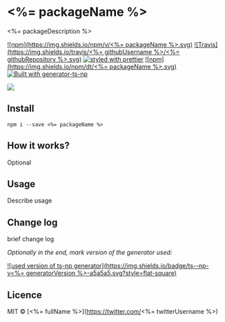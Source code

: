 # <%= packageName %>
<%= packageDescription %>

[![npm](https://img.shields.io/npm/v/<%= packageName %>.svg)]()
[![Travis](https://img.shields.io/travis/<%= githubUsername %>/<%= githubRepository %>.svg)]()
[![styled with prettier](https://img.shields.io/badge/code_style-prettier-ff69b4.svg)](https://github.com/prettier/prettier)
[![npm](https://img.shields.io/npm/dt/<%= packageName %>.svg)]()
[![Built with generator-ts-np](https://img.shields.io/badge/scaffolding-ts_np-2699ad.svg)](https://github.com/vajahath/generator-ts-np)

![](media/cong.jpg)

## Install
```
npm i --save <%= packageName %>
```

## How it works?
Optional

## Usage
Describe usage

## Change log
brief change log


*Optionally in the end, mark version of the generator used:*

[![used version of ts-np generator](https://img.shields.io/badge/ts--np-v<%= generatorVersion %>-a5a5a5.svg?style=flat-square)](https://github.com/vajahath/generator-ts-np)

## Licence
MIT &copy; [<%= fullName %>](https://twitter.com/<%= twitterUsername %>)
